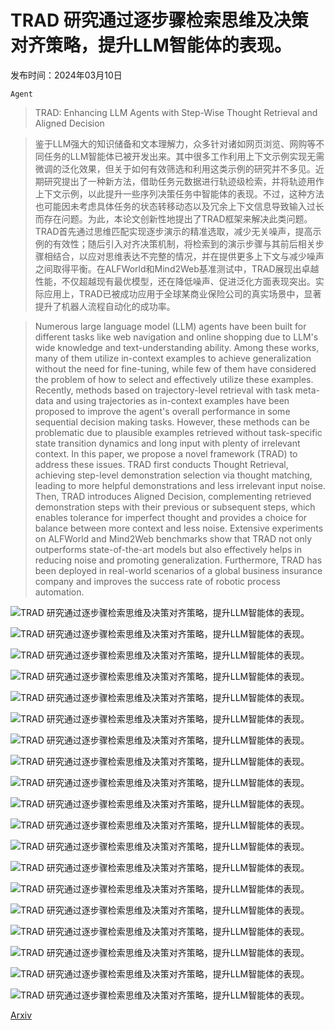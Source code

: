 # TRAD 研究通过逐步骤检索思维及决策对齐策略，提升LLM智能体的表现。

发布时间：2024年03月10日

`Agent`

> TRAD: Enhancing LLM Agents with Step-Wise Thought Retrieval and Aligned Decision

> 鉴于LLM强大的知识储备和文本理解力，众多针对诸如网页浏览、网购等不同任务的LLM智能体已被开发出来。其中很多工作利用上下文示例实现无需微调的泛化效果，但关于如何有效筛选和利用这类示例的研究并不多见。近期研究提出了一种新方法，借助任务元数据进行轨迹级检索，并将轨迹用作上下文示例，以此提升一些序列决策任务中智能体的表现。不过，这种方法也可能因未考虑具体任务的状态转移动态以及冗余上下文信息导致输入过长而存在问题。为此，本论文创新性地提出了TRAD框架来解决此类问题。TRAD首先通过思维匹配实现逐步演示的精准选取，减少无关噪声，提高示例的有效性；随后引入对齐决策机制，将检索到的演示步骤与其前后相关步骤相结合，以应对思维表达不完整的情况，并在提供更多上下文与减少噪声之间取得平衡。在ALFWorld和Mind2Web基准测试中，TRAD展现出卓越性能，不仅超越现有最优模型，还在降低噪声、促进泛化方面表现突出。实际应用上，TRAD已被成功应用于全球某商业保险公司的真实场景中，显著提升了机器人流程自动化的成功率。

> Numerous large language model (LLM) agents have been built for different tasks like web navigation and online shopping due to LLM's wide knowledge and text-understanding ability. Among these works, many of them utilize in-context examples to achieve generalization without the need for fine-tuning, while few of them have considered the problem of how to select and effectively utilize these examples. Recently, methods based on trajectory-level retrieval with task meta-data and using trajectories as in-context examples have been proposed to improve the agent's overall performance in some sequential decision making tasks. However, these methods can be problematic due to plausible examples retrieved without task-specific state transition dynamics and long input with plenty of irrelevant context. In this paper, we propose a novel framework (TRAD) to address these issues. TRAD first conducts Thought Retrieval, achieving step-level demonstration selection via thought matching, leading to more helpful demonstrations and less irrelevant input noise. Then, TRAD introduces Aligned Decision, complementing retrieved demonstration steps with their previous or subsequent steps, which enables tolerance for imperfect thought and provides a choice for balance between more context and less noise. Extensive experiments on ALFWorld and Mind2Web benchmarks show that TRAD not only outperforms state-of-the-art models but also effectively helps in reducing noise and promoting generalization. Furthermore, TRAD has been deployed in real-world scenarios of a global business insurance company and improves the success rate of robotic process automation.

![TRAD 研究通过逐步骤检索思维及决策对齐策略，提升LLM智能体的表现。](../../../paper_images/2403.06221/x1.png)

![TRAD 研究通过逐步骤检索思维及决策对齐策略，提升LLM智能体的表现。](../../../paper_images/2403.06221/x2.png)

![TRAD 研究通过逐步骤检索思维及决策对齐策略，提升LLM智能体的表现。](../../../paper_images/2403.06221/x3.png)

![TRAD 研究通过逐步骤检索思维及决策对齐策略，提升LLM智能体的表现。](../../../paper_images/2403.06221/x4.png)

![TRAD 研究通过逐步骤检索思维及决策对齐策略，提升LLM智能体的表现。](../../../paper_images/2403.06221/x5.png)

![TRAD 研究通过逐步骤检索思维及决策对齐策略，提升LLM智能体的表现。](../../../paper_images/2403.06221/x6.png)

![TRAD 研究通过逐步骤检索思维及决策对齐策略，提升LLM智能体的表现。](../../../paper_images/2403.06221/x7.png)

![TRAD 研究通过逐步骤检索思维及决策对齐策略，提升LLM智能体的表现。](../../../paper_images/2403.06221/x8.png)

![TRAD 研究通过逐步骤检索思维及决策对齐策略，提升LLM智能体的表现。](../../../paper_images/2403.06221/x9.png)

![TRAD 研究通过逐步骤检索思维及决策对齐策略，提升LLM智能体的表现。](../../../paper_images/2403.06221/x10.png)

![TRAD 研究通过逐步骤检索思维及决策对齐策略，提升LLM智能体的表现。](../../../paper_images/2403.06221/x11.png)

![TRAD 研究通过逐步骤检索思维及决策对齐策略，提升LLM智能体的表现。](../../../paper_images/2403.06221/x12.png)

![TRAD 研究通过逐步骤检索思维及决策对齐策略，提升LLM智能体的表现。](../../../paper_images/2403.06221/x13.png)

![TRAD 研究通过逐步骤检索思维及决策对齐策略，提升LLM智能体的表现。](../../../paper_images/2403.06221/x14.png)

![TRAD 研究通过逐步骤检索思维及决策对齐策略，提升LLM智能体的表现。](../../../paper_images/2403.06221/x15.png)

![TRAD 研究通过逐步骤检索思维及决策对齐策略，提升LLM智能体的表现。](../../../paper_images/2403.06221/x16.png)

![TRAD 研究通过逐步骤检索思维及决策对齐策略，提升LLM智能体的表现。](../../../paper_images/2403.06221/x17.png)

![TRAD 研究通过逐步骤检索思维及决策对齐策略，提升LLM智能体的表现。](../../../paper_images/2403.06221/x18.png)

![TRAD 研究通过逐步骤检索思维及决策对齐策略，提升LLM智能体的表现。](../../../paper_images/2403.06221/x19.png)

[Arxiv](https://arxiv.org/abs/2403.06221)
